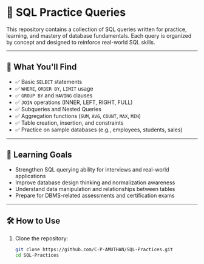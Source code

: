 # 💾 SQL Practice Queries

This repository contains a collection of SQL queries written for practice, learning, and mastery of database fundamentals. Each query is organized by concept and designed to reinforce real-world SQL skills.

---

## 📌 What You'll Find

- ✅ Basic `SELECT` statements
- ✅ `WHERE`, `ORDER BY`, `LIMIT` usage
- ✅ `GROUP BY` and `HAVING` clauses
- ✅ `JOIN` operations (INNER, LEFT, RIGHT, FULL)
- ✅ Subqueries and Nested Queries
- ✅ Aggregation functions (`SUM`, `AVG`, `COUNT`, `MAX`, `MIN`)
- ✅ Table creation, insertion, and constraints
- ✅ Practice on sample databases (e.g., employees, students, sales)

---

## 🎯 Learning Goals

- Strengthen SQL querying ability for interviews and real-world applications  
- Improve database design thinking and normalization awareness  
- Understand data manipulation and relationships between tables  
- Prepare for DBMS-related assessments and certification exams

---

## 🛠️ How to Use

1. Clone the repository:

   ```bash
   git clone https://github.com/C-P-AMUTHAN/SQL-Practices.git
   cd SQL-Practices

